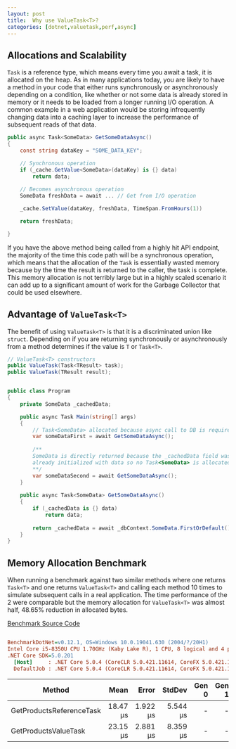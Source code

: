 ```yaml
---
layout: post
title:  Why use ValueTask<T>?
categories: [dotnet,valuetask,perf,async]
---
```


## Allocations and Scalability
`Task` is a reference type, which means every time you await a task, it is allocated on the heap. As in many applications today, you are likely to have a method in your code that either runs synchronously or asynchronously depending on a condition, like whether or not some data is already stored in memory or it needs to be loaded from a longer running I/O operation. A common example in a web application would be storing infrequently changing data into a caching layer to increase the performance of subsequent reads of that data.

```csharp
public async Task<SomeData> GetSomeDataAsync()
{
    const string dataKey = "SOME_DATA_KEY";

    // Synchronous operation
    if (_cache.GetValue<SomeData>(dataKey) is {} data)
        return data;
    
    // Becomes asynchronous operation
    SomeData freshData = await ... // Get from I/O operation

    _cache.SetValue(dataKey, freshData, TimeSpan.FromHours(1))

    return freshData;

}
```

If you have the above method being called from a highly hit API endpoint, the majority of the time this code path will be a synchronous operation, which means that the allocation of the `Task` is essentially wasted memory because by the time the result is returned to the caller, the task is complete. This memory allocation is not terribly large but in a highly scaled scenario it can add up to a significant amount of work for the Garbage Collector that could be used elsewhere.

## Advantage of `ValueTask<T>`
The benefit of using `ValueTask<T>` is that it is a discriminated union like `struct`. Depending on if you are returning synchronously or asynchronously from a method determines if the value is `T` or `Task<T>`.

```csharp
// ValueTask<T> constructors
public ValueTask(Task<TResult> task);
public ValueTask(TResult result);
```

```csharp

public class Program
{
    private SomeData _cachedData;

    public async Task Main(string[] args)
    {
        // Task<SomeData> allocated because async call to DB is required
        var someDataFirst = await GetSomeDataAsync();   
        
        /**
        SomeData is directly returned because the _cachedData field was
        already initialized with data so no Task<SomeData> is allocated.
        **/
        var someDataSecond = await GetSomeDataAsync();
    }
    
    public async Task<SomeData> GetSomeDataAsync()
    {
        if (_cachedData is {} data)
            return data;
        
        return _cachedData = await _dbContext.SomeData.FirstOrDefault();
    }
}
```

## Memory Allocation Benchmark
When running a benchmark against two similar methods where one returns `Task<T>` and one returns `ValueTask<T>` and calling each method 10 times to simulate subsequent calls in a real application. The time performance of the 2 were comparable but the memory allocation for `ValueTask<T>` was almost half, 48.65% reduction in allocated bytes.

[Benchmark Source Code](https://github.com/mroberts91/ValueTasks)

``` ini

BenchmarkDotNet=v0.12.1, OS=Windows 10.0.19041.630 (2004/?/20H1)
Intel Core i5-8350U CPU 1.70GHz (Kaby Lake R), 1 CPU, 8 logical and 4 physical cores
.NET Core SDK=5.0.201
  [Host]     : .NET Core 5.0.4 (CoreCLR 5.0.421.11614, CoreFX 5.0.421.11614), X64 RyuJIT
  DefaultJob : .NET Core 5.0.4 (CoreCLR 5.0.421.11614, CoreFX 5.0.421.11614), X64 RyuJIT


```
|                   Method |     Mean |    Error |   StdDev | Gen 0 | Gen 1 | Gen 2 | Allocated |
|------------------------- |---------:|---------:|---------:|------:|------:|------:|----------:|
| GetProductsReferenceTask | 18.47 μs | 1.922 μs | 5.544 μs |     - |     - |     - |    1480 B |
|     GetProductsValueTask | 23.15 μs | 2.881 μs | 8.359 μs |     - |     - |     - |     760 B |

